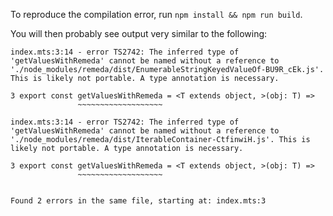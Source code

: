 To reproduce the compilation error, run `npm install && npm run build`.

You will then probably see output very similar to the following:

```
index.mts:3:14 - error TS2742: The inferred type of 'getValuesWithRemeda' cannot be named without a reference to './node_modules/remeda/dist/EnumerableStringKeyedValueOf-BU9R_cEk.js'. This is likely not portable. A type annotation is necessary.

3 export const getValuesWithRemeda = <T extends object, >(obj: T) =>
               ~~~~~~~~~~~~~~~~~~~

index.mts:3:14 - error TS2742: The inferred type of 'getValuesWithRemeda' cannot be named without a reference to './node_modules/remeda/dist/IterableContainer-CtfinwiH.js'. This is likely not portable. A type annotation is necessary.

3 export const getValuesWithRemeda = <T extends object, >(obj: T) =>
               ~~~~~~~~~~~~~~~~~~~


Found 2 errors in the same file, starting at: index.mts:3
```
